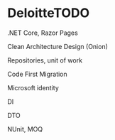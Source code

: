 # DeloitteTODO


.NET Core, Razor Pages

Clean Architecture Design (Onion)

Repositories, unit of work

Code First Migration

Microsoft identity

DI

DTO

NUnit, MOQ
